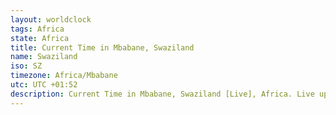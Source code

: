```yaml
---
layout: worldclock
tags: Africa
state: Africa
title: Current Time in Mbabane, Swaziland
name: Swaziland
iso: SZ
timezone: Africa/Mbabane
utc: UTC +01:52
description: Current Time in Mbabane, Swaziland [Live], Africa. Live update now time in Mbabane, timezone Africa/Mbabane, UTC +01:52, Country ISO code & Current Local Time.
---
```


